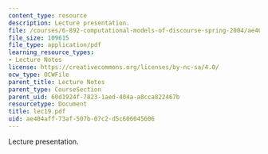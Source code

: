 ```yaml
---
content_type: resource
description: Lecture presentation.
file: /courses/6-892-computational-models-of-discourse-spring-2004/ae404aff73af507b07c2d5c606045606_lec19.pdf
file_size: 109615
file_type: application/pdf
learning_resource_types:
- Lecture Notes
license: https://creativecommons.org/licenses/by-nc-sa/4.0/
ocw_type: OCWFile
parent_title: Lecture Notes
parent_type: CourseSection
parent_uid: 60d1924f-7823-1aed-404a-a8cca822467b
resourcetype: Document
title: lec19.pdf
uid: ae404aff-73af-507b-07c2-d5c606045606
---
```

Lecture presentation.